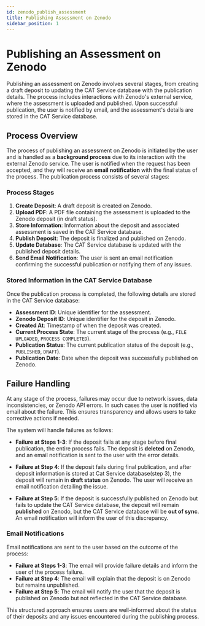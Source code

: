 ```yaml
---
id: zenodo_publish_assessment
title: Publishing Assessment on Zenodo
sidebar_position: 1
---
```


# Publishing an Assessment on Zenodo

Publishing an assessment on Zenodo involves several stages, from creating a draft deposit to updating the CAT Service database with the publication details. The process includes interactions with Zenodo's external service, where the assessment is uploaded and published. Upon successful publication, the user is notified by email, and the assessment's details are stored in the CAT Service database.

## Process Overview

The process of publishing an assessment on Zenodo is initiated by the user and is handled as a **background process** due to its interaction with the external Zenodo service. The user is notified when the request has been accepted, and they will receive an **email notification** with the final status of the process. The publication process consists of several stages:

### Process Stages

1. **Create Deposit**: A draft deposit is created on Zenodo.
2. **Upload PDF**: A PDF file containing the assessment is uploaded to the Zenodo deposit (in draft status).
3. **Store Information**: Information about the deposit and associated assessment is saved in the CAT Service database.
4. **Publish Deposit**: The deposit is finalized and published on Zenodo.
5. **Update Database**: The CAT Service database is updated with the published deposit details.
6. **Send Email Notification**: The user is sent an email notification confirming the successful publication or notifying them of any issues.

### Stored Information in the CAT Service Database

Once the publication process is completed, the following details are stored in the CAT Service database:

- **Assessment ID**: Unique identifier for the assessment.
- **Zenodo Deposit ID**: Unique identifier for the deposit in Zenodo.
- **Created At**: Timestamp of when the deposit was created.
- **Current Process State**: The current stage of the process (e.g., `FILE UPLOADED`, `PROCESS COMPLETED`).
- **Publication Status**: The current publication status of the deposit (e.g., `PUBLISHED`, `DRAFT`).
- **Publication Date**: Date when the deposit was successfully published on Zenodo.

## Failure Handling

At any stage of the process, failures may occur due to network issues, data inconsistencies, or Zenodo API errors. In such cases the user is notified via email about the failure.
This ensures transparency and allows users to take corrective actions if needed.

The system will handle failures as follows:

- **Failure at Steps 1-3**: If the deposit fails at any stage before final publication, the entire process fails. The deposit is **deleted** on Zenodo, and an email notification is sent to the user with the error details.
  
- **Failure at Step 4**: If the deposit fails during final publication, and after deposit information is stored at Cat Service database(step 3), the deposit will remain in **draft status** on Zenodo. The user will receive an email notification detailing the issue.
  
- **Failure at Step 5**: If the deposit is successfully published on Zenodo but fails to update the CAT Service database, the deposit will remain **published** on Zenodo, but the CAT Service database will be **out of sync**. An email notification will inform the user of this discrepancy.

### Email Notifications

Email notifications are sent to the user based on the outcome of the process:

- **Failure at Steps 1-3**: The email will provide failure details and inform the user of the process failure.
- **Failure at Step 4**: The email will explain that the deposit is on Zenodo but remains unpublished.
- **Failure at Step 5**: The email will notify the user that the deposit is published on Zenodo but not reflected in the CAT Service database.

This structured approach ensures users are well-informed about the status of their deposits and any issues encountered during the publishing process.


